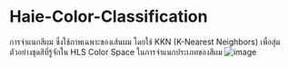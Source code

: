 # Haie-Color-Classification
การจำแนกสีผม ซึ่งใช้ภาพเฉพาะของเส้นผม โดยใช้ KKN (K-Nearest Neighbors) เพื่อสุ่มตัวอย่างชุดสีที่รู้จักใน HLS Color Space ในการจำแนกประเภทของสีผม
![image](https://user-images.githubusercontent.com/96693271/147449588-9a99ce23-c260-4984-8096-07f1bf25d6ec.png)
